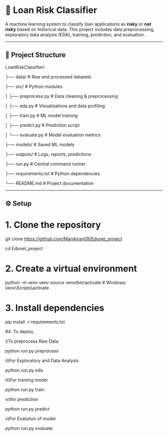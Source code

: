 # 🏦 Loan Risk Classifier

A machine learning system to classify loan applications as **risky** or **not risky** based on historical data. This project includes data preprocessing, exploratory data analysis (EDA), training, prediction, and evaluation.

---

## 📂 Project Structure
LoanRiskClassifier/

├── data/ # Raw and processed datasets

├── src/ # Python modules

│ ├── preprocess.py # Data cleaning & preprocessing

│ ├── eda.py # Visualizations and data profiling

│ ├── train.py # ML model training

│ ├── predict.py # Prediction script

│ └── evaluate.py # Model evaluation metrics

├── models/ # Saved ML models

├── outputs/ # Logs, reports, predictions

├── run.py # Central command runner

├── requirements.txt # Python dependencies

└── README.md # Project documentation


---

## ⚙️ Setup


# 1. Clone the repository
git clone https://github.com/Manikiran09/Edunet_project

cd Edunet_project

# 2. Create a virtual environment
python -m venv venv
source venv/bin/activate  # Windows: venv\Scripts\activate

# 3. Install dependencies
pip install -r requirements.txt

#4. To deploy

i)To preprocess Raw Data

python run.py preprocess

ii)For Exploratory and Data Analysis

python run.py eda

iii)For training model

python run.py train

iv)for prediction

python run.py predict

v)For Evalution of model

python run.py evaluate

